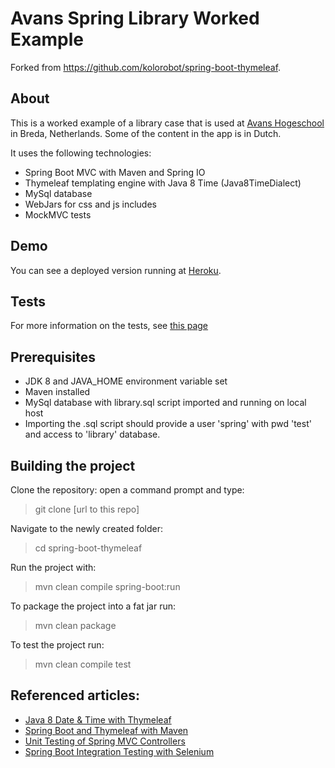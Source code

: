 Avans Spring Library Worked Example
====================================

Forked from https://github.com/kolorobot/spring-boot-thymeleaf.

About
-------------
This is a worked example of a library case that is used at [Avans Hogeschool](http://www.avans.nl) in Breda, Netherlands. Some of the content in the app is in Dutch.

It uses the following technologies:

- Spring Boot MVC with Maven and Spring IO
- Thymeleaf templating engine with Java 8 Time (Java8TimeDialect)
- MySql database
- WebJars for css and js includes
- MockMVC tests

Demo
--------------------
You can see a deployed version running at [Heroku](https://spring-mvc-library.herokuapp.com/).

Tests
--------------------

For more information on the tests, see [this page](https://github.com/rschellius/spring-mvc-library/tree/master/src/test/java/nl/avans/ivh5/springmvc)

Prerequisites
-------------

- JDK 8 and JAVA_HOME environment variable set
- Maven installed
- MySql database with library.sql script imported and running on local host
- Importing the .sql script should provide a user 'spring' with pwd 'test' and access to 'library' database.

Building the project
--------------------

Clone the repository: open a command prompt and type:

> git clone [url to this repo]

Navigate to the newly created folder:

> cd spring-boot-thymeleaf

Run the project with:

> mvn clean compile spring-boot:run

To package the project into a fat jar run:

> mvn clean package

To test the project run:

> mvn clean compile test

Referenced articles:
--------------------

- [Java 8 Date & Time with Thymeleaf](http://blog.codeleak.pl/2015/11/how-to-java-8-date-time-with-thymeleaf.html)
- [Spring Boot and Thymeleaf with Maven](http://blog.codeleak.pl/2014/04/how-to-spring-boot-and-thymeleaf-with-maven.html)
- [Unit Testing of Spring MVC Controllers](https://www.petrikainulainen.net/programming/spring-framework/unit-testing-of-spring-mvc-controllers-configuration/) 
- [Spring Boot Integration Testing with Selenium](http://blog.codeleak.pl/2015/03/spring-boot-integration-testing-with.html)
